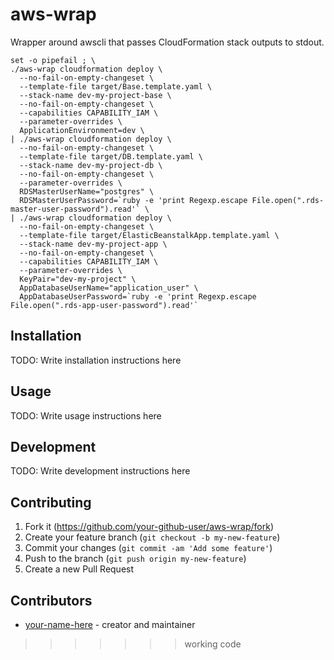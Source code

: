 # aws-wrap

Wrapper around awscli that passes CloudFormation stack outputs to stdout.

```
set -o pipefail ; \
./aws-wrap cloudformation deploy \
  --no-fail-on-empty-changeset \                                                                                                       
  --template-file target/Base.template.yaml \                                                                                
  --stack-name dev-my-project-base \                                                                                                  
  --no-fail-on-empty-changeset \                                                                                                       
  --capabilities CAPABILITY_IAM \                                                                                                      
  --parameter-overrides \                                                                                                              
  ApplicationEnvironment=dev \                                                                                                
| ./aws-wrap cloudformation deploy \                                                                             
  --no-fail-on-empty-changeset \                                                                                                       
  --template-file target/DB.template.yaml \                                                                                  
  --stack-name dev-my-project-db \                                                                                                    
  --no-fail-on-empty-changeset \                                                                                                       
  --parameter-overrides \                                                                                                              
  RDSMasterUserName="postgres" \                                                                                                       
  RDSMasterUserPassword=`ruby -e 'print Regexp.escape File.open(".rds-master-user-password").read'` \                                  
| ./aws-wrap cloudformation deploy \                                                                             
  --no-fail-on-empty-changeset \                                                                                                       
  --template-file target/ElasticBeanstalkApp.template.yaml \                                                                         
  --stack-name dev-my-project-app \
  --no-fail-on-empty-changeset \
  --capabilities CAPABILITY_IAM \
  --parameter-overrides \
  KeyPair="dev-my-project" \
  AppDatabaseUserName="application_user" \
  AppDatabaseUserPassword=`ruby -e 'print Regexp.escape File.open(".rds-app-user-password").read'`
  ```

## Installation

TODO: Write installation instructions here

## Usage

TODO: Write usage instructions here

## Development

TODO: Write development instructions here

## Contributing

1. Fork it (<https://github.com/your-github-user/aws-wrap/fork>)
2. Create your feature branch (`git checkout -b my-new-feature`)
3. Commit your changes (`git commit -am 'Add some feature'`)
4. Push to the branch (`git push origin my-new-feature`)
5. Create a new Pull Request

## Contributors

- [your-name-here](https://github.com/your-github-user) - creator and maintainer
>>>>>>> working code
